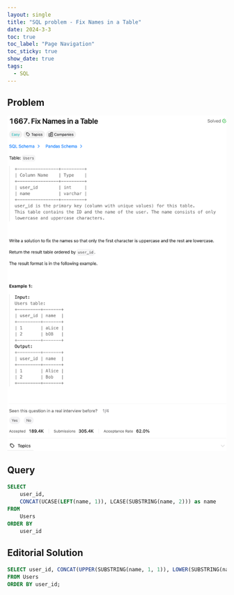 ```yaml
---
layout: single
title: "SQL problem - Fix Names in a Table"
date: 2024-3-3
toc: true
toc_label: "Page Navigation"
toc_sticky: true
show_date: true
tags:
  - SQL
---
```


## Problem

[![problem-1667](/assets/images/2024-03-03_10-33-18-problem-1667.png)](/assets/images/2024-03-03_10-33-18-problem-1667.png)

## Query

```sql
SELECT
    user_id,
    CONCAT(UCASE(LEFT(name, 1)), LCASE(SUBSTRING(name, 2))) as name
FROM
    Users
ORDER BY
    user_id
```

## Editorial Solution

```sql
SELECT user_id, CONCAT(UPPER(SUBSTRING(name, 1, 1)), LOWER(SUBSTRING(name, 2))) AS name
FROM Users
ORDER BY user_id;
```
